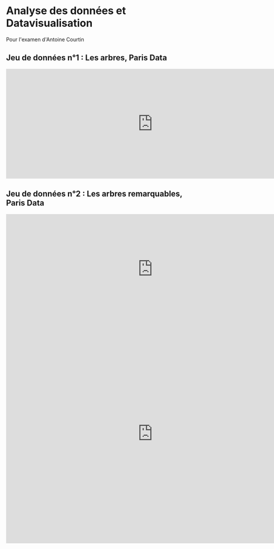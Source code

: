 # Analyse des données et Datavisualisation
Pour l'examen d'Antoine Courtin

## Jeu de données n°1 : Les arbres, Paris Data

<iframe src="https://data.opendatasoft.com/explore/embed/dataset/les-arbres@parisdata/table/?disjunctive.typeemplacement&disjunctive.arrondissement&disjunctive.libellefrancais&disjunctive.genre&disjunctive.espece&disjunctive.varieteoucultivar&disjunctive.stadedeveloppement&disjunctive.remarquable&static=false&datasetcard=false" width="800" height="300" frameborder="0"></iframe>

## Jeu de données n°2 : Les arbres remarquables, Paris Data

<iframe src="https://data.opendatasoft.com/explore/embed/dataset/arbresremarquablesparis@parisdata/table/?&static=false&datasetcard=false" width="800" height="300" frameborder="0"></iframe> 


<iframe src="https://data.opendatasoft.com/chart/embed/les_genres_darbres_a_paris/?&static=false&datasetcard=false" width="800" height="600" frameborder="0"></iframe>



<div class="flourish-embed flourish-hierarchy" data-src="visualisation/5126605"><script src="https://public.flourish.studio/resources/embed.js"></script></div>

<div class="flourish-embed flourish-hierarchy" data-src="visualisation/5126605"><script src="https://public.flourish.studio/resources/embed.js"></script></div>
